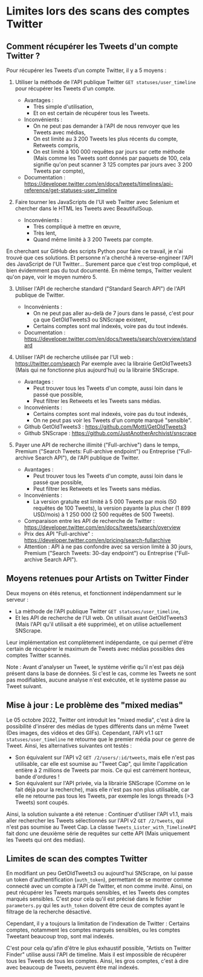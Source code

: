 # Limites lors des scans des comptes Twitter

## Comment récupérer les Tweets d'un compte Twitter ?

Pour récupérer les Tweets d'un compte Twitter, il y a 5 moyens :

1. Utiliser la méthode de l'API publique Twitter `GET statuses/user_timeline` pour récupérer les Tweets d'un compte.
   * Avantages :
     - Très simple d'utilisation,
     - Et on est certain de récupérer tous les Tweets.
   * Inconvénients :
     - On ne peut pas demander à l'API de nous renvoyer que les Tweets avec médias,
     - On est limité au 3 200 Tweets les plus récents du compte, Retweets compris,
     - On est limité à 100 000 requêtes par jours sur cette méthode (Mais comme les Tweets sont donnés par paquets de 100, cela signifie qu'on peut scanner 3 125 comptes par jours avec 3 200 Tweets par compte),
   * Documentation : https://developer.twitter.com/en/docs/tweets/timelines/api-reference/get-statuses-user_timeline

2. Faire tourner les JavaScripts de l'UI web Twitter avec Selenium et chercher dans le HTML les Tweets avec BeautifulSoup.
   * Inconvénients :
     - Très compliqué à mettre en œuvre,
     - Très lent,
     - Quand même limité à 3 200 Tweets par compte.

En cherchant sur GitHub des scripts Python pour faire ce travail, je n'ai trouvé que ces solutions. Et personne n'a cherché à reverse-engineer l'API des JavaScript de l'UI Twitter... Surement parce que c'est trop compliqué, et bien évidemment pas du tout documenté. En même temps, Twitter veulent qu'on paye, voir le moyen numéro 5.

3. Utiliser l'API de recherche standard ("Standard Search API") de l'API publique de Twitter.
   * Inconvénients :
     - On ne peut pas aller au-delà de 7 jours dans le passé, c'est pour ça que GetOldTweets3 ou SNScrape existent,
     - Certains comptes sont mal indexés, voire pas du tout indexés.
   * Documentation : https://developer.twitter.com/en/docs/tweets/search/overview/standard

4. Utiliser l'API de recherche utilisée par l'UI web : https://twitter.com/search
   Par exemple avec la librairie GetOldTweets3 (Mais qui ne fonctionne plus aujourd'hui) ou la librairie SNScrape.
   * Avantages :
     - Peut trouver tous les Tweets d'un compte, aussi loin dans le passé que possible,
     - Peut filtrer les Retweets et les Tweets sans médias.
   * Inconvénients :
     - Certains comptes sont mal indexés, voire pas du tout indexés,
     - On ne peut pas voir les Tweets d'un compte marqué "sensible".
   * Github GetOldTweets3 : https://github.com/Mottl/GetOldTweets3
   * Github SNScrape : https://github.com/JustAnotherArchivist/snscrape

5. Payer une API de recherche illimité ("Full-archive") dans le temps, Premium ("Search Tweets: Full-archive endpoint") ou Entreprise ("Full-archive Search API"), de l'API publique de Twitter.
   * Avantages :
     - Peut trouver tous les Tweets d'un compte, aussi loin dans le passé que possible,
     - Peut filtrer les Retweets et les Tweets sans médias.
   * Inconvénients :
     - La version gratuite est limité à 5 000 Tweets par mois (50 requêtes de 100 Tweets), la version payante la plus cher (1 899 USD/mois) à 1 250 000 (2 500 requêtes de 500 Tweets).
   * Comparaison entre les API de recherche de Twitter : https://developer.twitter.com/en/docs/tweets/search/overview
   * Prix des API "Full-archive" : https://developer.twitter.com/en/pricing/search-fullarchive
   * Attention : API à ne pas confondre avec sa version limité à 30 jours, Premium ("Search Tweets: 30-day endpoint") ou Entreprise ("Full-archive Search API").


## Moyens retenues pour Artists on Twitter Finder

Deux moyens on étés retenus, et fonctionnent indépendamment sur le serveur :
* La mèthode de l'API publique Twitter `GET statuses/user_timeline`,
* Et les API de recherche de l'UI web. On utilisait avant GetOldTweets3 (Mais l'API qu'il utilisait a été supprimée), et on utilise actuellement SNScrape.

Leur implémentation est complètement indépendante, ce qui permet d'être certain de récupérer le maximum de Tweets avec médias possibles des comptes Twitter scannés.

Note : Avant d'analyser un Tweet, le système vérifie qu'il n'est pas déjà présent dans la base de données. Si c'est le cas, comme les Tweets ne sont pas modifiables, aucune analyse n'est exécutée, et le système passe au Tweet suivant.


## Mise à jour : Le problème des "mixed medias"

Le 05 octobre 2022, Twitter ont introduit les "mixed media", c'est à dire la possibilité d'insérer des médias de types différents dans un même Tweet (Des images, des vidéos et des GIFs). Cependant, l'API v1.1 `GET statuses/user_timeline` ne retourne que le premier média pour ce genre de Tweet. Ainsi, les alternatives suivantes ont testés :
- Son équivalent sur l'API v2 `GET /2/users/:id/tweets`, mais elle n'est pas utilisable, car elle est soumise au "Tweet Cap", qui limite l'application entière à 2 millions de Tweets par mois. Ce qui est carrément honteux, bande d'ordures !
- Son équivalent sur l'API privée, via la librairie SNScrape (Comme on le fait déjà pour la recherche), mais elle n'est pas non plus utilisable, car elle ne retourne pas tous les Tweets, par exemple les longs threads (>3 Tweets) sont coupés.

Ainsi, la solution suivante a été retenue : Continuer d'utiliser l'API v1.1, mais aller rechercher les Tweets sélectionnés sur l'API v2 `GET /2/tweets`, qui n'est pas soumise au Tweet Cap. La classe `Tweets_Lister_with_TimelineAPI` fait donc une deuxième série de requêtes sur cette API (Mais uniquement les Tweets qui ont des médias).


## Limites de scan des comptes Twitter

En modifiant un peu GetOldTweets3 ou aujourd'hui SNScrape, on lui passe un token d'authentification (`auth_token`), permettant de se montrer comme connecté avec un compte à l'API de Twitter, et non comme invité.
Ainsi, on peut récupérer les Tweets marqués sensibles, et les Tweets des comptes marqués sensibles. C'est pour cela qu'il est précisé dans le fichier `parameters.py` qui les `auth_token` doivent être ceux de comptes ayant le filtrage de la recherche désactivé.

Cependant, il y a toujours la limitation de l'indexation de Twitter : Certains comptes, notamment les comptes marqués sensibles, ou les comptes Tweetant beaucoup trop, sont mal indexés.

C'est pour cela qu'afin d'être le plus exhaustif possible, "Artists on Twitter Finder" utilise aussi l'API de timeline. Mais il est impossible de récupérer tous les Tweets de tous les comptes. Ainsi, les gros comptes, c'est à dire avec beaucoup de Tweets, peuvent être mal indexés.
